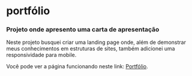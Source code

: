 # portfólio

<h3>Projeto onde apresento uma carta de apresentação</h3>

Neste projeto busquei criar uma landing page onde, além de demonstrar meus conhecimentos em estruturas de sites, também adicionei uma responsividade para mobile.

Você pode ver a página funcionando neste link: <a href="https://portfolio-five-ebon-83.vercel.app/">Portfólio</a>.
